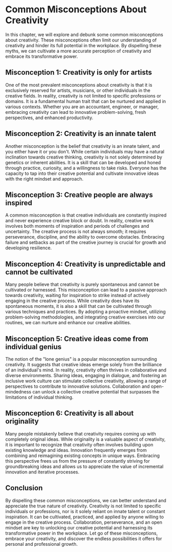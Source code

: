 Common Misconceptions About Creativity
===============================================

In this chapter, we will explore and debunk some common misconceptions about creativity. These misconceptions often limit our understanding of creativity and hinder its full potential in the workplace. By dispelling these myths, we can cultivate a more accurate perception of creativity and embrace its transformative power.

**Misconception 1: Creativity is only for artists**
---------------------------------------------------

One of the most prevalent misconceptions about creativity is that it is exclusively reserved for artists, musicians, or other individuals in the creative fields. In reality, creativity is not limited to specific professions or domains. It is a fundamental human trait that can be nurtured and applied in various contexts. Whether you are an accountant, engineer, or manager, embracing creativity can lead to innovative problem-solving, fresh perspectives, and enhanced productivity.

**Misconception 2: Creativity is an innate talent**
---------------------------------------------------

Another misconception is the belief that creativity is an innate talent, and you either have it or you don't. While certain individuals may have a natural inclination towards creative thinking, creativity is not solely determined by genetics or inherent abilities. It is a skill that can be developed and honed through practice, curiosity, and a willingness to take risks. Everyone has the capacity to tap into their creative potential and cultivate innovative ideas with the right mindset and approach.

**Misconception 3: Creative people are always inspired**
--------------------------------------------------------

A common misconception is that creative individuals are constantly inspired and never experience creative block or doubt. In reality, creative work involves both moments of inspiration and periods of challenges and uncertainty. The creative process is not always smooth; it requires perseverance, discipline, and the ability to overcome obstacles. Embracing failure and setbacks as part of the creative journey is crucial for growth and developing resilience.

**Misconception 4: Creativity is unpredictable and cannot be cultivated**
-------------------------------------------------------------------------

Many people believe that creativity is purely spontaneous and cannot be cultivated or harnessed. This misconception can lead to a passive approach towards creativity, waiting for inspiration to strike instead of actively engaging in the creative process. While creativity does have its spontaneous moments, it is also a skill that can be cultivated through various techniques and practices. By adopting a proactive mindset, utilizing problem-solving methodologies, and integrating creative exercises into our routines, we can nurture and enhance our creative abilities.

**Misconception 5: Creative ideas come from individual genius**
---------------------------------------------------------------

The notion of the "lone genius" is a popular misconception surrounding creativity. It suggests that creative ideas emerge solely from the brilliance of an individual's mind. In reality, creativity often thrives in collaborative and diverse environments. Sharing ideas, engaging in dialogue, and fostering an inclusive work culture can stimulate collective creativity, allowing a range of perspectives to contribute to innovative solutions. Collaboration and open-mindedness can unlock a collective creative potential that surpasses the limitations of individual thinking.

**Misconception 6: Creativity is all about originality**
--------------------------------------------------------

Many people mistakenly believe that creativity requires coming up with completely original ideas. While originality is a valuable aspect of creativity, it is important to recognize that creativity often involves building upon existing knowledge and ideas. Innovation frequently emerges from combining and reimagining existing concepts in unique ways. Embracing this perspective frees us from the pressure of constantly striving for groundbreaking ideas and allows us to appreciate the value of incremental innovation and iterative processes.

**Conclusion**
--------------

By dispelling these common misconceptions, we can better understand and appreciate the true nature of creativity. Creativity is not limited to specific individuals or professions, nor is it solely reliant on innate talent or constant inspiration. It can be cultivated, practiced, and applied by anyone willing to engage in the creative process. Collaboration, perseverance, and an open mindset are key to unlocking our creative potential and harnessing its transformative power in the workplace. Let go of these misconceptions, embrace your creativity, and discover the endless possibilities it offers for personal and professional growth.
